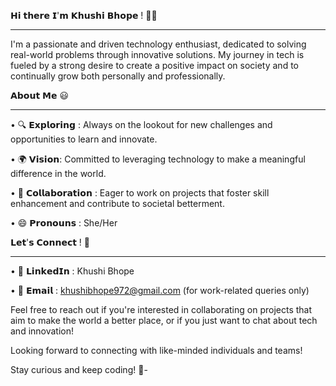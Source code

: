 𝗛𝗶 𝘁𝗵𝗲𝗿𝗲 𝗜'𝗺 𝗞𝗵𝘂𝘀𝗵𝗶 𝗕𝗵𝗼𝗽𝗲 ! 👋🏻
___________________________________________________________________________________________________________________________________________________________________________________

I'm a passionate and driven technology enthusiast, dedicated to solving real-world problems through innovative solutions. My journey in tech is fueled by a strong desire to create a positive impact on society and to continually grow both personally and professionally.

𝗔𝗯𝗼𝘂𝘁 𝗠𝗲 😃
____________________________________________________________________________________________________________________________________________________________________________________

• 🔍 𝗘𝘅𝗽𝗹𝗼𝗿𝗶𝗻𝗴 : Always on the lookout for new challenges and opportunities to learn and innovate.

• 🌍 𝗩𝗶𝘀𝗶𝗼𝗻: Committed to leveraging technology to make a meaningful difference in the world.

• 🤝 𝗖𝗼𝗹𝗹𝗮𝗯𝗼𝗿𝗮𝘁𝗶𝗼𝗻 : Eager to work on projects that foster skill enhancement and contribute to societal betterment.

• 😄 𝗣𝗿𝗼𝗻𝗼𝘂𝗻𝘀 : She/Her

𝗟𝗲𝘁'𝘀 𝗖𝗼𝗻𝗻𝗲𝗰𝘁 ! 🤩
____________________________________________________________________________________________________________________________________________________________________________________

• 💼 𝗟𝗶𝗻𝗸𝗲𝗱𝗜𝗻 : Khushi Bhope

• 📧 𝗘𝗺𝗮𝗶𝗹 : khushibhope972@gmail.com (for work-related queries only)

Feel free to reach out if you're interested in collaborating on projects that aim to make the world a better place, or if you just want to chat about tech and innovation!

Looking forward to connecting with like-minded individuals and teams!

Stay curious and keep coding! 🚀- 
